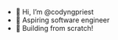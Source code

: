 - 👋 Hi, I’m @codyngpriest
- 👀 Aspiring software engineer
- 🌱 Building from scratch!
<!---
codyngpriest/codyngpriest is a ✨ special ✨ repository because its `README.md` (this file) appears on your GitHub profile.
You can click the Preview link to take a look at your changes.
--->
